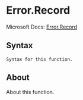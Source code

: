 # Error.Record

Microsoft Docs: [Error.Record](https://docs.microsoft.com/en-us/powerquery-m/error-record)

## Syntax

```
Syntax for this function.
```

## About

About this function.

